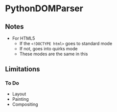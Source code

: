 # PythonDOMParser

## Notes
+ For HTML5
    + If the ```<!DOCTYPE html>``` goes to standard mode
    + If not, goes into quirks mode
    + These modes are the same in this

## Limitations

### To Do
+ Layout
+ Painting 
+ Compositing